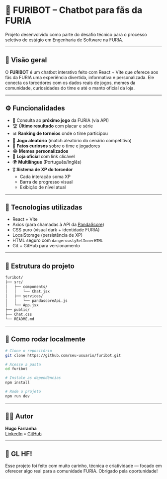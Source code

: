 
# 🦁 FURIBOT – Chatbot para fãs da FURIA

Projeto desenvolvido como parte do desafio técnico para o processo seletivo de estágio em Engenharia de Software na FURIA.

---

## 🎯 Visão geral

O **FURIBOT** é um chatbot interativo feito com React + Vite que oferece aos fãs da FURIA uma experiência divertida, informativa e personalizada. Ele conecta os torcedores com os dados reais de jogos, memes da comunidade, curiosidades do time e até o manto oficial da loja.

---

## ⚙️ Funcionalidades

- 📅 Consulta ao **próximo jogo** da FURIA (via API)
- 🏆 **Último resultado** com placar e série
- 📊 **Ranking de torneios** onde o time participou
- 🎲 **Jogo aleatório** (match aleatório do cenário competitivo)
- 🧠 **Fatos curiosos** sobre o time e jogadores
- 😂 **Memes personalizados**
- 🛒 **Loja oficial** com link clicável
- 🌍 **Multilíngue** (Português/Inglês)
- 🎖️ **Sistema de XP do torcedor**
  - Cada interação soma XP
  - Barra de progresso visual
  - Exibição de nível atual

---

## 🧠 Tecnologias utilizadas

- React + Vite
- Axios (para chamadas à API da [PandaScore](https://developers.pandascore.co/))
- CSS puro (visual dark + identidade FURIA)
- LocalStorage (persistência de XP)
- HTML seguro com `dangerouslySetInnerHTML`
- Git + GitHub para versionamento

---

## 📂 Estrutura do projeto

```bash
furibot/
├── src/
│   ├── components/
│   │   └── Chat.jsx
│   ├── services/
│   │   └── pandascoreApi.js
│   └── App.jsx
├── public/
├── Chat.css
└── README.md
```

---

## 🚀 Como rodar localmente

```bash
# Clone o repositório
git clone https://github.com/seu-usuario/furibot.git

# Acesse a pasta
cd furibot

# Instale as dependências
npm install

# Rode o projeto
npm run dev
```

---


## 🧑‍💻 Autor

**Hugo Farranha**  
[LinkedIn](https://www.linkedin.com/in/hugo-farranha-843724268/) • [GitHub](https://github.com/hugocorrea01)

---

## 🦁 GL HF!

Esse projeto foi feito com muito carinho, técnica e criatividade — focado em oferecer algo real para a comunidade FURIA. Obrigado pela oportunidade!
